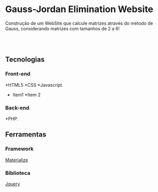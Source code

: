 # Gauss-Jordan Elimination Website
Construção de um WebSite que calcule matrizes através do método de Gauss, considerando matrizes com tamanhos de 2 a 6!
  
<br/>
<br/>
  
## Tecnologias

### Front-end
*HTML5 *CSS *Javascript.

* Item1 *Item 2

### Back-end
*PHP.

## Ferramentas

### Framework
[Materialize](https://materializecss.com/)

### Biblioteca
[Jquery](https://jquery.com/)
